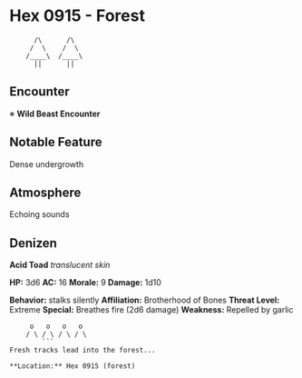# Hex 0915 - Forest
```
      /\      /\
     /  \    /  \
    /____\  /____\
      ||      ||
```

## Encounter

※ **Wild Beast Encounter**

## Notable Feature

Dense undergrowth

## Atmosphere

Echoing sounds

## Denizen

**Acid Toad**
*translucent skin*

**HP:** 3d6 **AC:** 16 **Morale:** 9
**Damage:** 1d10

**Behavior:** stalks silently
**Affiliation:** Brotherhood of Bones
**Threat Level:** Extreme
**Special:** Breathes fire (2d6 damage)
**Weakness:** Repelled by garlic

```
     o   o   o   o
    / \ / \ / \ / \
        ```
Fresh tracks lead into the forest...

**Location:** Hex 0915 (forest)
